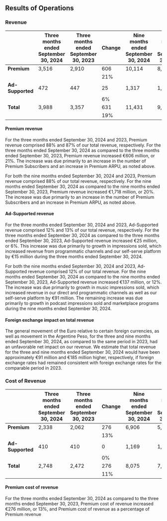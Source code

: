 ## Results of Operations

### Revenue

|                | Three months ended September 30, 2024 | Three months ended September 30, 2023 | Change | Nine months ended September 30, 2024 | Nine months ended September 30, 2023 | Change |
| -------------- | ------------------------------------- | ------------------------------------- | ------ | ---------------------------------- | ---------------------------------- | ------ |
| **Premium**    | 3,516                                 | 2,910                                 | 606    | 10,114                             | 8,396                              | 1,718  |
|                |                                       |                                       | 21%    |                                    |                                    | 20%    |
| **Ad-Supported** | 472                                 | 447                                   | 25     | 1,317                              | 1,180                              | 137    |
|                |                                       |                                       | 6%     |                                    |                                    | 12%    |
| **Total**      | 3,988                                 | 3,357                                 | 631    | 11,431                             | 9,576                              | 1,855  |
|                |                                       |                                       | 19%    |                                    |                                    | 19%    |

#### Premium revenue

For the three months ended September 30, 2024 and 2023, Premium revenue comprised 88% and 87% of our total revenue, respectively. For the three months ended September 30, 2024 as compared to the three months ended September 30, 2023, Premium revenue increased €606 million, or 21%. The increase was due primarily to an increase in the number of Premium Subscribers and an increase in Premium ARPU, as noted above.

For both the nine months ended September 30, 2024 and 2023, Premium revenue comprised 88% of our total revenue, respectively. For the nine months ended September 30, 2024 as compared to the nine months ended September 30, 2023, Premium revenue increased €1,718 million, or 20%. The increase was due primarily to an increase in the number of Premium Subscribers and an increase in Premium ARPU, as noted above.

#### Ad-Supported revenue

For the three months ended September 30, 2024 and 2023, Ad-Supported revenue comprised 12% and 13% of our total revenue, respectively. For the three months ended September 30, 2024 as compared to the three months ended September 30, 2023, Ad-Supported revenue increased €25 million, or 6%. This increase was due primarily to growth in impressions sold, which increased revenue from programmatic channels and our self-serve platform by €15 million during the three months ended September 30, 2024.

For both the nine months ended September 30, 2024 and 2023, Ad-Supported revenue comprised 12% of our total revenue. For the nine months ended September 30, 2024 as compared to the nine months ended September 30, 2023, Ad-Supported revenue increased €137 million, or 12%. The increase was due primarily to growth in music impressions sold, which increased revenue in our direct and programmatic channels as well as our self-serve platform by €91 million. The remaining increase was due primarily to growth in podcast impressions sold and marketplace programs during the nine months ended September 30, 2024.

#### Foreign exchange impact on total revenue

The general movement of the Euro relative to certain foreign currencies, as well as movement in the Argentine Peso, for the three and nine months ended September 30, 2024, as compared to the same period in 2023, had an unfavorable net impact on our revenue. We estimate that total revenue for the three and nine months ended September 30, 2024 would have been approximately €91 million and €185 million higher, respectively, if foreign exchange rates had remained consistent with foreign exchange rates for the comparable period in 2023.

### Cost of Revenue

|                | Three months ended September 30, 2024 | Three months ended September 30, 2023 | Change | Nine months ended September 30, 2024 | Nine months ended September 30, 2023 | Change |
| -------------- | ------------------------------------- | ------------------------------------- | ------ | ---------------------------------- | ---------------------------------- | ------ |
| **Premium**    | 2,338                                 | 2,062                                 | 276    | 6,906                              | 5,983                              | 923    |
|                |                                       |                                       | 13%    |                                    |                                    | 15%    |
| **Ad-Supported** | 410                                 | 410                                   | 0      | 1,169                              | 1,176                              | (7)    |
|                |                                       |                                       | 0%     |                                    |                                    | (1%)   |
| **Total**      | 2,748                                 | 2,472                                 | 276    | 8,075                              | 7,159                              | 916    |
|                |                                       |                                       | 11%    |                                    |                                    | 13%    |

#### Premium cost of revenue

For the three months ended September 30, 2024 as compared to the three months ended September 30, 2023, Premium cost of revenue increased €276 million, or 13%, and Premium cost of revenue as a percentage of Premium revenue